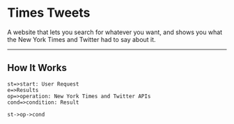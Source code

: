 Times Tweets
===================

A website that lets you search for whatever you want, and shows you what the New York Times and Twitter had to say about it.

----------


How It Works
-------------

```flow
st=>start: User Request
e=>Results
op=>operation: New York Times and Twitter APIs
cond=>condition: Result

st->op->cond


```
